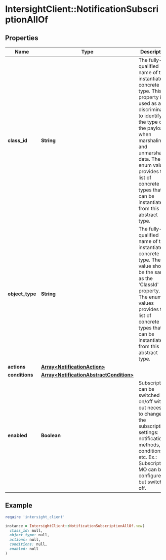 # IntersightClient::NotificationSubscriptionAllOf

## Properties

| Name | Type | Description | Notes |
| ---- | ---- | ----------- | ----- |
| **class_id** | **String** | The fully-qualified name of the instantiated, concrete type. This property is used as a discriminator to identify the type of the payload when marshaling and unmarshaling data. The enum values provides the list of concrete types that can be instantiated from this abstract type. | [default to &#39;notification.AccountSubscription&#39;] |
| **object_type** | **String** | The fully-qualified name of the instantiated, concrete type. The value should be the same as the &#39;ClassId&#39; property. The enum values provides the list of concrete types that can be instantiated from this abstract type. | [default to &#39;notification.AccountSubscription&#39;] |
| **actions** | [**Array&lt;NotificationAction&gt;**](NotificationAction.md) |  | [optional] |
| **conditions** | [**Array&lt;NotificationAbstractCondition&gt;**](NotificationAbstractCondition.md) |  | [optional] |
| **enabled** | **Boolean** | Subscription can be switched on/off with out necessity to change the subscription settings: notification methods, conditions etc. Ex.: Subscription MO can be configured, but switched off. | [optional] |

## Example

```ruby
require 'intersight_client'

instance = IntersightClient::NotificationSubscriptionAllOf.new(
  class_id: null,
  object_type: null,
  actions: null,
  conditions: null,
  enabled: null
)
```

